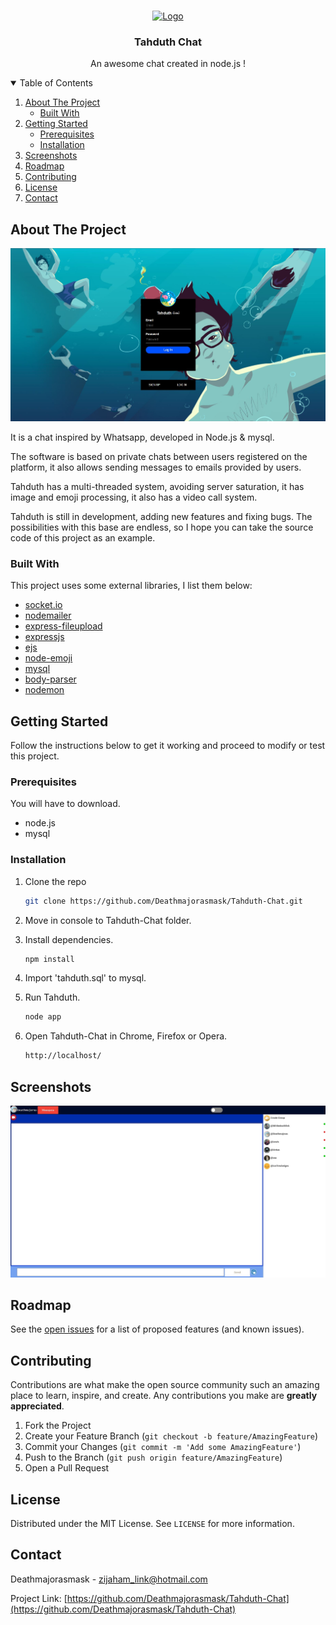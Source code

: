 <!-- HEADER -->
<br />
<p align="center">
 <a href="https://github.com/Deathmajorasmask/Tahduth-Chat">
    <img src="public/img/Logo.png" alt="Logo" width="160" height="160">
 </a>

  <h3 align="center">Tahduth Chat</h3>

  <p align="center">
    An awesome chat created in node.js !
    <br />
  </p>
</p>

<!-- TABLE OF CONTENTS -->
<details open="open">
  <summary>Table of Contents</summary>
  <ol>
    <li>
      <a href="#about-the-project">About The Project</a>
      <ul>
        <li><a href="#built-with">Built With</a></li>
      </ul>
    </li>
    <li>
      <a href="#getting-started">Getting Started</a>
      <ul>
        <li><a href="#prerequisites">Prerequisites</a></li>
        <li><a href="#installation">Installation</a></li>
      </ul>
    </li>
    <li><a href="#screenshots">Screenshots</a></li>
    <li><a href="#roadmap">Roadmap</a></li>
    <li><a href="#contributing">Contributing</a></li>
    <li><a href="#license">License</a></li>
    <li><a href="#contact">Contact</a></li>
  </ol>
</details>


<!-- ABOUT THE PROJECT -->
## About The Project

[![Product Name Screen Shot][screenshot]](https://github.com/Deathmajorasmask/Cryptocat)

It is a chat inspired by Whatsapp, developed in Node.js & mysql.

The software is based on private chats between users registered on the platform, it also allows sending messages to emails provided by users.

Tahduth has a multi-threaded system, avoiding server saturation, it has image and emoji processing, it also has a video call system.

Tahduth is still in development, adding new features and fixing bugs. The possibilities with this base are endless, so I hope you can take the source code of this project as an example.

### Built With

This project uses some external libraries, I list them below:
* [socket.io](https://socket.io/)
* [nodemailer](https://nodemailer.com/about/)
* [express-fileupload](https://www.npmjs.com/package/express-fileupload)
* [expressjs](http://expressjs.com/)
* [ejs](https://www.npmjs.com/package/ejs)
* [node-emoji](https://www.npmjs.com/package/node-emoji)
* [mysql](https://www.npmjs.com/package/mysql)
* [body-parser](https://www.npmjs.com/package/body-parser)
* [nodemon](https://www.npmjs.com/package/nodemon)



<!-- GETTING STARTED -->
## Getting Started

Follow the instructions below to get it working and proceed to modify or test this project.

### Prerequisites

You will have to download.
* node.js
* mysql


### Installation

1. Clone the repo
   ```sh
   git clone https://github.com/Deathmajorasmask/Tahduth-Chat.git
   ```
2. Move in console to Tahduth-Chat folder.

3. Install dependencies.
   ```sh
   npm install
   ```

4. Import 'tahduth.sql' to mysql.

5. Run Tahduth.
   ```sh
   node app
   ```

6. Open Tahduth-Chat in Chrome, Firefox or Opera.
   ```sh
   http://localhost/
   ```


## Screenshots
![Product Name Screen Shot][screenshot01]


<!-- ROADMAP -->
## Roadmap

See the [open issues](https://github.com/Deathmajorasmask/Tahduth-Chat/issues) for a list of proposed features (and known issues).



<!-- CONTRIBUTING -->
## Contributing

Contributions are what make the open source community such an amazing place to learn, inspire, and create. Any contributions you make are **greatly appreciated**.

1. Fork the Project
2. Create your Feature Branch (`git checkout -b feature/AmazingFeature`)
3. Commit your Changes (`git commit -m 'Add some AmazingFeature'`)
4. Push to the Branch (`git push origin feature/AmazingFeature`)
5. Open a Pull Request



<!-- LICENSE -->
## License

Distributed under the MIT License. See `LICENSE` for more information.



<!-- CONTACT -->
## Contact

Deathmajorasmask - zijaham_link@hotmail.com

Project Link: [https://github.com/Deathmajorasmask/Tahduth-Chat](https://github.com/Deathmajorasmask/Tahduth-Chat)




<!-- MARKDOWN LINKS & IMAGES -->
[screenshot]: images/Screen01_TahduthChat.JPG
[screenshot01]: images/Screen02_TahduthChat.JPG
